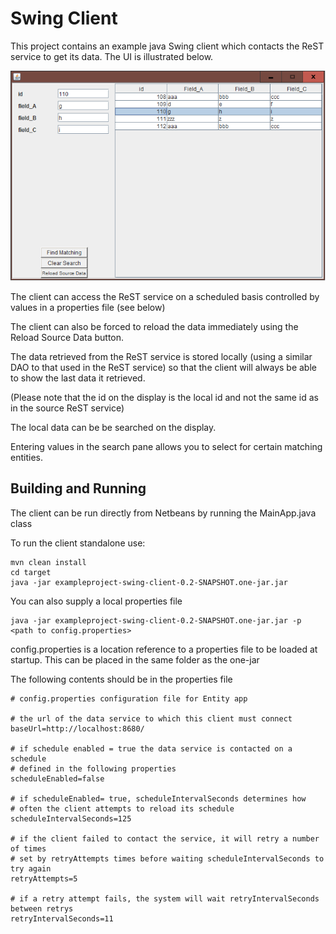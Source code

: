 # Swing Client
This project contains an example java Swing client which contacts the ReST service to get its data. 
The UI is illustrated below.

![alt text](../swing-client/images/SwingClient.png "Figure SwingClient.png")

The client can access the ReST service on a scheduled basis controlled by values in a properties file (see below)

The client can also be forced to reload the data immediately using the Reload Source Data button.

The data retrieved from the ReST service is stored locally (using a similar DAO to that used in the ReST service) so that the client will always be able to show the last data it retrieved. 

(Please note that the id on the display is the local id and not the same id as in the source ReST service)

The local data can be be searched on the display.

Entering values in the search pane allows you to select for certain matching entities.


## Building and Running

The client can be run directly from Netbeans by running the MainApp.java class


To run the client standalone use:
```
mvn clean install
cd target
java -jar exampleproject-swing-client-0.2-SNAPSHOT.one-jar.jar

```

You can also supply a local properties file 
```
java -jar exampleproject-swing-client-0.2-SNAPSHOT.one-jar.jar -p <path to config.properties>
```
config.properties is a location reference to a properties file to be loaded at startup. 
This can be placed in the same folder as the one-jar

The following contents should be in the properties file

```
# config.properties configuration file for Entity app

# the url of the data service to which this client must connect
baseUrl=http://localhost:8680/

# if schedule enabled = true the data service is contacted on a schedule 
# defined in the following properties
scheduleEnabled=false

# if scheduleEnabled= true, scheduleIntervalSeconds determines how
# often the client attempts to reload its schedule
scheduleIntervalSeconds=125

# if the client failed to contact the service, it will retry a number of times
# set by retryAttempts times before waiting scheduleIntervalSeconds to try again
retryAttempts=5

# if a retry attempt fails, the system will wait retryIntervalSeconds between retrys
retryIntervalSeconds=11

```


